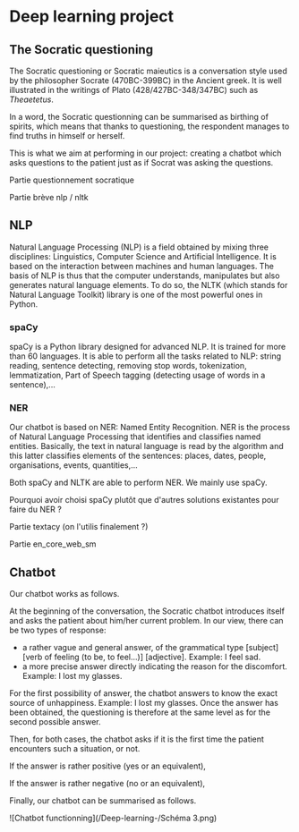 
# Deep learning project


## The Socratic questioning

The Socratic questioning or Socratic maieutics is a conversation style used by the philosopher Socrate (470BC-399BC) in the Ancient greek. It is well illustrated in the writings of Plato (428/427BC-348/347BC) such as *Theaetetus*.

In a word, the Socratic questionning can be summarised as birthing of spirits, which means that thanks to questioning, the respondent manages to find truths in himself or herself.

This is what we aim at performing in our project: creating a chatbot which asks questions to the patient just as if Socrat was asking the questions.

Partie questionnement socratique

Partie brève nlp / nltk

## NLP


Natural Language Processing (NLP) is a field obtained by mixing three disciplines: Linguistics, Computer Science and Artificial Intelligence. It is based on the interaction between machines and human languages. The basis of NLP is thus that the computer understands, manipulates but also generates natural language elements. To do so, the NLTK (which stands for Natural Language Toolkit) library is one of the most powerful ones in Python.

### spaCy

spaCy is a Python library designed for advanced NLP. It is trained for more than 60 languages. It is able to perform all the tasks related to NLP: string reading, sentence detecting, removing stop words, tokenization, lemmatization, Part of Speech tagging (detecting usage of words in a sentence),...

### NER

Our chatbot is based on NER: Named Entity Recognition. NER is the process of Natural Language Processing that identifies and classifies named entities. Basically, the text in natural language is read by the algorithm and this latter classifies elements of the sentences: places, dates, people, organisations, events, quantities,...

Both spaCy and NLTK are able to perform NER. We mainly use spaCy.


Pourquoi avoir choisi spaCy plutôt que d'autres solutions existantes pour faire du NER ?


Partie textacy (on l'utilis finalement ?)

Partie en_core_web_sm

## Chatbot

Our chatbot works as follows.

At the beginning of the conversation, the Socratic chatbot introduces itself and asks the patient about him/her current problem. In our view, there can be two types of response:
- a rather vague and general answer, of the grammatical type [subject] [verb of feeling (to be, to feel...)] [adjective]. Example: I feel sad.
- a more precise answer directly indicating the reason for the discomfort. Example: I lost my glasses.

For the first possibility of answer, the chatbot answers to know the exact source of unhappiness. Example: I lost my glasses. Once the answer has been obtained, the questioning is therefore at the same level as for the second possible answer.

Then, for both cases, the chatbot asks if it is the first time the patient encounters such a situation, or not.

If the answer is rather positive (yes or an equivalent),

If the answer is rather negative (no or an equivalent), 

Finally, our chatbot can be summarised as follows.

![Chatbot functionning](/Deep-learning-/Schéma 3.png)
